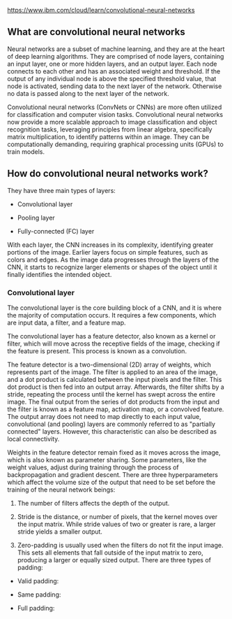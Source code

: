 https://www.ibm.com/cloud/learn/convolutional-neural-networks

## What are convolutional neural networks ##

Neural networks are a subset of machine learning, and they are at the heart of deep learning algorithms. They are comprised of node layers, containing an input layer, one or more hidden layers, and an output layer. Each node connects to each other and has an associated weight and threshold. If the output of any individual node is above the specified threshold value, that node is activated, sending data to the next layer of the network. Otherwise no data is passed along to the next layer of the network.

Convolutional neural networks (ConvNets or CNNs) are more often utilized for classification and computer vision tasks. Convolutional neural networks now provide a more scalable approach to image classification and object recognition tasks, leveraging principles from linear algebra, specifically matrix multiplication, to identify patterns within an image. They can be computationally demanding, requiring graphical processing units (GPUs) to train models.

## How do convolutional neural networks work? ##

They have three main types of layers:

- Convolutional layer

- Pooling layer

- Fully-connected (FC) layer

With each layer, the CNN increases in its complexity, identifying greater portions of the image. Earlier layers focus on simple features, such as colors and edges. As the image data progresses through the layers of the CNN, it starts to recognize larger elements or shapes of the object until it finally identifies the intended object.

### Convolutional layer ###

The convolutional layer is the core building block of a CNN, and it is where the majority of computation occurs. It requires a few components, which are input data, a filter, and a feature map.

The convolutional layer has a feature detector, also known as a kernel or filter, which will move across the receptive fields of the image, checking if the feature is present. This process is known as a convolution.


The feature detector is a two-dimensional (2D) array of weights, which represents part of the image. The filter is applied to an area of the image, and a dot product is calculated between the input pixels and the filter. This dot product is then fed into an output array. Afterwards, the filter shifts by a stride, repeating the process until the kernel has swept across the entire image. The final output from the series of dot products from the input and the filter is known as a feature map, activation map, or a convolved feature. The output array does not need to map directly to each input value, convolutional (and pooling) layers are commonly referred to as "partially connected" layers. However, this characteristic can also be described as local connectivity.

Weights in the feature detector remain fixed as it moves across the image, which is also known as parameter sharing. Some parameters, like the weight values, adjust during training through the process of backpropagation and gradient descent. There are three hyperparameters which affect the volume size of the output that need to be set before the training of the neural network beings:

1. The number of filters affects the depth of the output.

2. Stride is the distance, or number of pixels, that the kernel moves over the input matrix. While stride values of two or greater is rare, a larger stride yields a smaller output.

3. Zero-padding is usually used when the filters do not fit the input image. This sets all elements that fall outside of the input matrix to zero, producing a larger or equally sized output. There are three types of padding:

- Valid padding:

- Same padding:

- Full padding:



